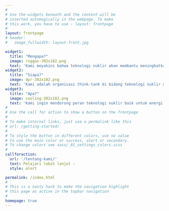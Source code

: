 ```yaml
---
#
# Use the widgets beneath and the content will be
# inserted automagically in the webpage. To make
# this work, you have to use › layout: frontpage
#
layout: frontpage
# header:
#   image_fullwidth: layout-front.jpg

widget1:
  title: "Mengapa?"
  image: rsggas-302x182.png
  text: 'Kami meyakini bahwa teknologi nuklir akan membantu meningkatkan kesejahteraan masyarakat Indonesia melalui penyediaan lapangan kerja, sumber energi bersih, dan peningkatan kompetensi sumber daya manusia di Indonesia'
widget2:
  title: "Siapa?"
  image: dpr-302x182.png
  text: 'Kami adalah organisasi think-tank di bidang teknologi nuklir di Indonesia. Kami adalah mahasiswa, praktisi, dan peneliti nuklir yang punya perhatian terhadap perkembangan energi nuklir di Indonesia'
widget3:
  title: "Apa?"
  image: cooling-302x182.png  
  text: 'Kami ingin mendorong peran teknologi nuklir baik untuk energi maupun non-energi di Indonesia.'
#
# Use the call for action to show a button on the frontpage
#
# To make internal links, just use a permalink like this
# url: /getting-started/
#
# To style the button in different colors, use no value
# to use the main color or success, alert or secondary.
# To change colors see sass/_01_settings_colors.scss
#
callforaction:
  url: '/tentang-kami/'
  text: Pelajari lebih lanjut ›
  style: alert

permalink: /index.html
#
# This is a nasty hack to make the navigation highlight
# this page as active in the topbar navigation
#
homepage: true
---
```


